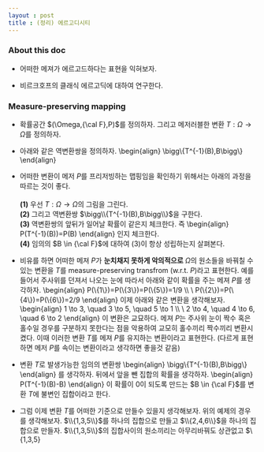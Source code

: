 ```yaml
---
layout : post 
title : (정리) 에르고디시티 
---
```


### About this doc

- 어떠한 메져가 에르고드하다는 표현을 익혀보자. 

- 비르크호프의 클래식 에르고딕에 대하여 연구한다.  

### Measure-preserving mapping 

- 확률공간 $(\Omega,{\cal F},P)$를 정의하자. 그리고 메저러블한 변환 $T:\Omega\to\Omega$를 정의하자.

- 아래와 같은 역변환쌍을 정의하자. 
\begin{align}
\bigg\\{T^{-1}(B),B\bigg\\}
\end{align}

- 어떠한 변환이 메저 $P$를 프리저빙하는 맵핑임을 확인하기 위해서는 아래의 과정을 따르는 것이 좋다. <br/><br/>
**(1)** 우선 $T:\Omega\to\Omega$의 그림을 그린다. <br/>
**(2)** 그리고 역변환쌍 $\bigg\\{T^{-1}(B),B\bigg\\}$을 구한다. <br/>
**(3)** 역변환쌍의 앞뒤가 일어날 확률이 같은지 체크한다. 즉 
\begin{align}
P(T^{-1}(B))=P(B)
\end{align}
인지 체크한다. <br/>
**(4)** 임의의 $B \in {\cal F}$에 대하여 (3)이 항상 성립하는지 살펴본다. 

- 비유를 하면 어떠한 메져 $P$가 **눈치채지 못하게 악의적으로** $\Omega$의 원소들을 바꿔칠 수 있는 변환을 $T$를 measure-preserving transfrom (w.r.t. $P$)라고 표현한다. 예를 들어서 주사위를 던져서 나오는 눈에 따라서 아래와 같이 확률을 주는 메져 $P$를 생각하자. 
\begin{align}
P(\\{1\\})=P(\\{3\\})=P(\\{5\\})=1/9 \\\\ \\
P(\\{2\\})=P(\\{4\\})=P(\\{6\\})=2/9
\end{align}
이제 아래와 같은 변환을 생각해보자. 
\begin{align}
1 \to 3, \quad  3 \to 5, \quad 5 \to 1 \\\\ \\
2 \to 4, \quad 4 \to 6, \quad 6 \to 2 
\end{align}
이 변환은 교묘하다. 메져 $P$는 주사위 눈이 짝수 혹은 홀수일 경우를 구분하지 못한다는 점을 악용하여 교모히 홀수끼리 짝수끼리 변환시켰다. 이때 이러한 변환 $T$를 메져 $P$를 유지하는 변환이라고 표현한다. (다르게 표현하면 메저 $P$를 속이는 변환이라고 생각하면 좋을것 같음)

- 변환 $T$로 발생가능한 임의의 변환쌍 
\begin{align}
\bigg\\{T^{-1}(B),B\bigg\\}
\end{align}
를 생각하자. 뒤에서 앞을 뺀 집합의 확률을 생각하자. 
\begin{align}
P(T^{-1}(B)-B)
\end{align}
이 확률이 0이 되도록 만드는 $B \in {\cal F}$를 변환 $T$에 불변인 집합이라고 한다. 

- 그럼 이제 변환 $T$를 어떠한 기준으로 만들수 있을지 생각해보자. 위의 예제의 경우를 생각해보자. $\\{1,3,5\\}$를 하나의 집합으로 만들고 $\\{2,4,6\\}$을 하나의 집합으로 만들자. $\\{1,3,5\\}$의 집합사이의 원소끼리는 아무리바꿔도 상관없고 $\\{1,3,5}
